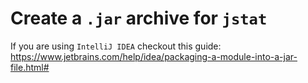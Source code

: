 # Create a ```.jar``` archive for ```jstat```

If you are using ```IntelliJ IDEA``` checkout this guide: https://www.jetbrains.com/help/idea/packaging-a-module-into-a-jar-file.html#
